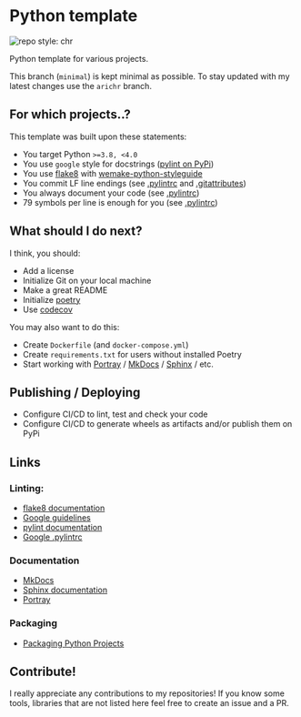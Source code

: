 # Python template
![repo style: chr](https://img.shields.io/badge/repo%20style-chr-blueviolet?logo=github&style=flat-square)

Python template for various projects.

This branch (`minimal`) is kept minimal as possible. To stay updated with my latest changes use the `arichr` branch.

## For which projects..?
This template was built upon these statements:
 * You target Python `>=3.8, <4.0`
 * You use `google` style for docstrings ([pylint on PyPi](https://pypi.org/project/pylint/))
 * You use [flake8](https://pypi.org/project/flake8/) with [wemake-python-styleguide](https://pypi.org/project/wemake-python-styleguide/)
 * You commit LF line endings (see [.pylintrc](https://github.com/arichr/python-template/blob/main/.pylintrc#L28) and [.gitattributes](https://github.com/arichr/python-template/blob/main/.gitattributes))
 * You always document your code (see [.pylintrc](https://github.com/arichr/python-template/blob/main/.pylintrc#L23))
 * 79 symbols per line is enough for you (see [.pylintrc](https://github.com/arichr/python-template/blob/main/.pylintrc#L34))

## What should I do next?
I think, you should:
 * Add a license
 * Initialize Git on your local machine
 * Make a great README
 * Initialize [poetry](https://pypi.org/project/poetry/)
 * Use [codecov](https://pypi.org/project/codecov/)

You may also want to do this:
 * Create `Dockerfile` (and `docker-compose.yml`)
 * Create `requirements.txt` for users without installed Poetry
 * Start working with [Portray](https://pypi.org/project/portray/) / [MkDocs](https://pypi.org/project/mkdocs/) / [Sphinx](https://pypi.org/project/Sphinx/) / etc.

## Publishing / Deploying
 * Configure CI/CD to lint, test and check your code
 * Configure CI/CD to generate wheels as artifacts and/or publish them on PyPi

## Links
### Linting:
 * [flake8 documentation](https://flake8.pycqa.org/en/latest/index.html)
 * [Google guidelines](https://google.github.io/styleguide/pyguide.html)
 * [pylint documentation](https://pylint.pycqa.org/en/latest/index.html)
 * [Google .pylintrc](https://google.github.io/styleguide/pylintrc)
### Documentation
 * [MkDocs](https://www.mkdocs.org/)
 * [Sphinx documentation](https://www.sphinx-doc.org/en/master/index.html)
 * [Portray](https://timothycrosley.github.io/portray/)
### Packaging
 * [Packaging Python Projects](https://packaging.python.org/en/latest/tutorials/packaging-projects/)

## Contribute!
I really appreciate any contributions to my repositories! If you know some tools, libraries that are not listed here feel free to create an issue and a PR.
